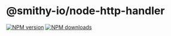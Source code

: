 # @smithy-io/node-http-handler

[![NPM version](https://img.shields.io/npm/v/@smithy-io/node-http-handler/latest.svg)](https://www.npmjs.com/package/@smithy-io/node-http-handler)
[![NPM downloads](https://img.shields.io/npm/dm/@smithy-io/node-http-handler.svg)](https://www.npmjs.com/package/@smithy-io/node-http-handler)
